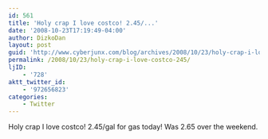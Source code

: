 ```yaml
---
id: 561
title: 'Holy crap I love costco! 2.45/...'
date: '2008-10-23T17:19:49-04:00'
author: DizkoDan
layout: post
guid: 'http://www.cyberjunx.com/blog/archives/2008/10/23/holy-crap-i-love-costco-245/'
permalink: /2008/10/23/holy-crap-i-love-costco-245/
ljID:
    - '728'
aktt_twitter_id:
    - '972656823'
categories:
    - Twitter
---
```


Holy crap I love costco! 2.45/gal for gas today! Was 2.65 over the weekend.